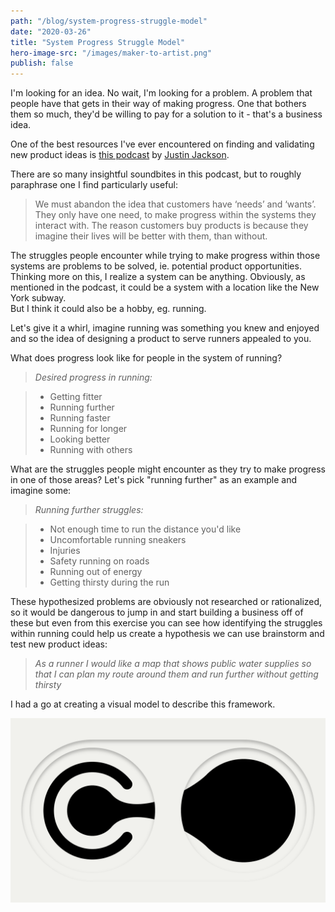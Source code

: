 ```yaml
---
path: "/blog/system-progress-struggle-model"
date: "2020-03-26"
title: "System Progress Struggle Model"
hero-image-src: "/images/maker-to-artist.png"
publish: false
---
```


I'm looking for an idea. No wait, I'm looking for a problem. A problem that people have that gets in their way of making progress. One that bothers them so much, they'd be willing to pay for a solution to it - that's a business idea.

One of the best resources I've ever encountered on finding and validating new product ideas is [this podcast](https://podcast.megamaker.co/episodes/037-find-and-validate-good-product-ideas) by [Justin Jackson](https://justinjackson.ca/).

There are so many insightful soundbites in this podcast, but to roughly paraphrase one I find particularly useful:

> We must abandon the idea that customers have ‘needs’ and ‘wants’. They only have one need, to make progress within the systems they interact with.
> The reason customers buy products is because they imagine their lives will be better with them, than without.

The struggles people encounter while trying to make progress within those systems are problems to be solved, ie. potential product opportunities.
Thinking more on this, I realize a system can be anything.
Obviously, as mentioned in the podcast, it could be a system with a location like the New York subway.  
But I think it could also be a hobby, eg. running.

Let's give it a whirl, imagine running was something you knew and enjoyed and so the idea of designing a product to serve runners appealed to you.

What does progress look like for people in the system of running?

> _Desired progress in running:_

> - Getting fitter
> - Running further
> - Running faster
> - Running for longer
> - Looking better
> - Running with others

What are the struggles people might encounter as they try to make progress in one of those areas? Let's pick "running further" as an example and imagine some:

> _Running further struggles:_

> - Not enough time to run the distance you'd like
> - Uncomfortable running sneakers
> - Injuries
> - Safety running on roads
> - Running out of energy
> - Getting thirsty during the run

These hypothesized problems are obviously not researched or rationalized, so it would be dangerous to jump in and start building a business off of these but even from this exercise you can see how identifying the struggles within running could help us create a hypothesis we can use brainstorm and test new product ideas:

> _As a runner I would like a map that shows public water supplies so that I can plan my route around them and run further without getting thirsty_

I had a go at creating a visual model to describe this framework.

![alt text](../images/maker-to-artist.png "Logo Title Text 1")
